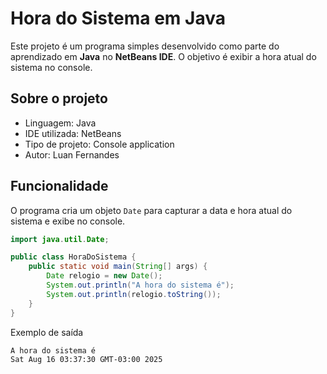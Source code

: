 # Hora do Sistema em Java

Este projeto é um programa simples desenvolvido como parte do aprendizado em **Java** no **NetBeans IDE**. O objetivo é exibir a hora atual do sistema no console.

## Sobre o projeto

- Linguagem: Java  
- IDE utilizada: NetBeans  
- Tipo de projeto: Console application  
- Autor: Luan Fernandes  

## Funcionalidade

O programa cria um objeto `Date` para capturar a data e hora atual do sistema e exibe no console.

```java
import java.util.Date;

public class HoraDoSistema {
    public static void main(String[] args) {
        Date relogio = new Date();
        System.out.println("A hora do sistema é");
        System.out.println(relogio.toString());
    }
}
```
Exemplo de saída
```
A hora do sistema é
Sat Aug 16 03:37:30 GMT-03:00 2025
